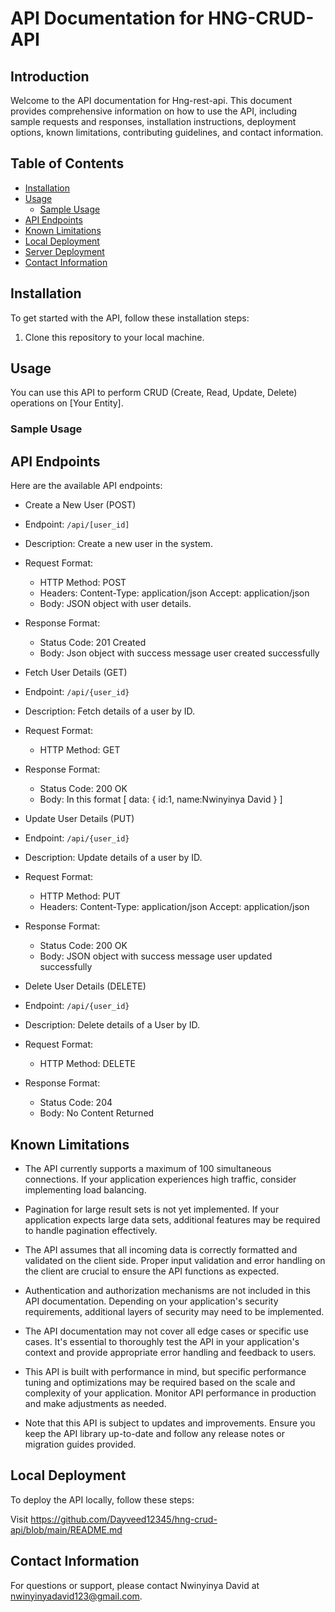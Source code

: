 
# API Documentation for HNG-CRUD-API

## Introduction

Welcome to the API documentation for Hng-rest-api. This document provides comprehensive information on how to use the API, including sample requests and responses, installation instructions, deployment options, known limitations, contributing guidelines, and contact information.

## Table of Contents

- [Installation](#installation)
- [Usage](#usage)
  - [Sample Usage](#sample-usage)
- [API Endpoints](#api-endpoints)
- [Known Limitations](#known-limitations)
- [Local Deployment](#local-deployment)
- [Server Deployment](#server-deployment)
- [Contact Information](#contact-information)

## Installation

To get started with the API, follow these installation steps:

1. Clone this repository to your local machine.
## Usage

You can use this API to perform CRUD (Create, Read, Update, Delete) operations on [Your Entity].

### Sample Usage

## API Endpoints

Here are the available API endpoints:

-    Create a New User (POST)   
  - Endpoint: `/api/[user_id]`
  - Description: Create a new user in the system.
  - Request Format:
    - HTTP Method: POST
    - Headers: Content-Type: application/json
	        Accept: application/json
    - Body: JSON object with user details.
  - Response Format:
    - Status Code: 201 Created
    - Body: Json object with success message user created successfully

-    Fetch User Details (GET)   
  - Endpoint: `/api/{user_id}`
  - Description: Fetch details of a user by ID.
  - Request Format:
    - HTTP Method: GET
  - Response Format:
    - Status Code: 200 OK
    - Body: In this format
	[
	 data:
	      {
	 	id:1,
	 	name:Nwinyinya David
	      }
	]	
-    Update User Details (PUT)   
  - Endpoint: `/api/{user_id}`
  - Description: Update details of a user by ID.
  - Request Format:
    - HTTP Method: PUT
    - Headers: Content-Type: application/json
	        Accept: application/json
  - Response Format:
    - Status Code: 200 OK
    - Body: JSON object with success message user updated successfully

-    Delete User Details (DELETE)   
  - Endpoint: `/api/{user_id}`
  - Description: Delete details of a  User by ID.
  - Request Format:
    - HTTP Method: DELETE
  - Response Format:
    - Status Code: 204 
    - Body: No Content Returned

## Known Limitations

- The API currently supports a maximum of 100 simultaneous connections. If your application experiences high traffic, consider implementing load balancing.

- Pagination for large result sets is not yet implemented. If your application expects large data sets, additional features may be required to handle pagination effectively.

- The API assumes that all incoming data is correctly formatted and validated on the client side. Proper input validation and error handling on the client are crucial to ensure the API functions as expected.

- Authentication and authorization mechanisms are not included in this API documentation. Depending on your application's security requirements, additional layers of security may need to be implemented.

- The API documentation may not cover all edge cases or specific use cases. It's essential to thoroughly test the API in your application's context and provide appropriate error handling and feedback to users.

- This API is built with performance in mind, but specific performance tuning and optimizations may be required based on the scale and complexity of your application. Monitor API performance in production and make adjustments as needed.

- Note that this API is subject to updates and improvements. Ensure you keep the API library up-to-date and follow any release notes or migration guides provided.


## Local Deployment

To deploy the API locally, follow these steps:

Visit  https://github.com/Dayveed12345/hng-crud-api/blob/main/README.md

## Contact Information

For questions or support, please contact Nwinyinya David at nwinyinyadavid123@gmail.com.
